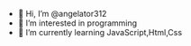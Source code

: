 - 👋 Hi, I’m @angelator312
- 👀 I’m interested in programming
- 🌱 I’m currently learning JavaScript,Html,Css
<!---
angelator312/angelator312 is a ✨ special ✨ repository because its `README.md` (this file) appears on your GitHub profile.
You can click the Preview link to take a look at your changes.
--->
